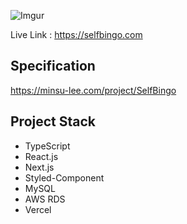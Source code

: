 ![Imgur](https://i.imgur.com/L4b58Am.png)

Live Link : https://selfbingo.com

## Specification
https://minsu-lee.com/project/SelfBingo

## Project Stack
- TypeScript
- React.js
- Next.js
- Styled-Component
- MySQL
- AWS RDS
- Vercel
